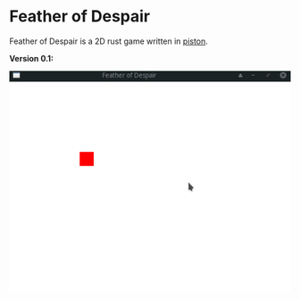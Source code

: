 # Feather of Despair

Feather of Despair is a 2D rust game written in [piston](https://github.com/PistonDevelopers/piston).

**Version 0.1:**

<img src="Extra/2020-05-24.gif" />
